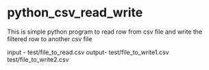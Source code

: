 # python_csv_read_write
This is simple python program to read row from csv file and write the filtered row to another csv file

input - test/file_to_read.csv
output- test/file_to_write1.csv
        test/file_to_write2.csv
